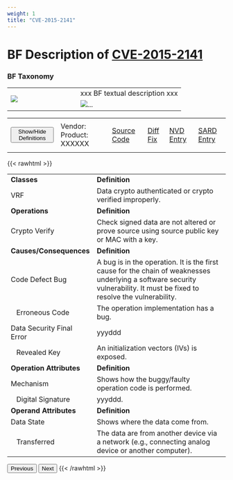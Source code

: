 ```yaml
---
weight: 1
title: "CVE-2015-2141"
---
```

# BF Description of [CVE-2015-2141](https://cve.mitre.org/cgi-bin/cvename.cgi?name=CVE-2015-2141) 

### BF Taxonomy

<map name="image-map">
	<area target="" alt="The entire operation implementation or a part of its specification is absent." title="The entire operation implementation or a part of its specification is absent." href="" coords="271,121,27,87" shape="rect"/>
	<area target="" alt="Check data semantics (proper value/meaning) in order to accept (and possibly correct) or reject it." title="Check data semantics (proper value/meaning) in order to accept (and possibly correct) or reject it." href="" coords="346,121,510,88" shape="rect"/>
</map>

<table>
<tr>
<td rowspan="0" style="width:40%">
<img src="../../../../BF/images/BFCVE Examples/CVE-2015-2141(simple)-0.png" usemap="#image-map="/>
</td>
<td>
xxx BF textual description xxx 
</td>
</tr>
<tr>
<td rowspan="0" class="text-center">
<div id="carouselControls" class="carousel slide" data-interval="false">
<div class="carousel-inner">

<div class="carousel-item active">
				
<img src="../../../../BF/images/BFCVE Examples/CVE-2015-2141-1.png" alt="..." usemap="#image-map="/>
</div>
		
</div>
</div>
</td>
</tr>
</table>

<table>
<tr>
<td>
	<button class="btn btn-primary " type="button" data-bs-toggle="collapse" data-bs-target="#collapseTable" aria-expanded="false" aria-controls="collapseTable">Show/Hide Definitions</button>
</td>
<td class="text-center">Vendor: Product: XXXXXX</td><td>

[Source Code](https://bugs.wireshark.org/bugzilla/show_bug.cgi?id=8916)</td><td>
[Diff Fix](https://gitlab.com/wireshark/wireshark/-/tree/master)</td><td>
[NVD Entry](https://nvd.nist.gov/vuln/detail/CVE-2013-4390)</td><td>
[SARD Entry](https://samate.nist.gov/SARD/test-cases/231364)</td>
</tr>
</table>

{{< rawhtml >}}
<div class="collapse" id="collapseTable">
<div class="card card-body">
<table>
<tr>
			<td><strong>Classes</strong></td>
	<td><strong>Definition</strong></td>
	</tr>
	<tr>
			<td>VRF</td>
	<td>Data crypto authenticated or crypto verified improperly.</td>
	</tr>
	<tr>
			<td><strong>Operations</strong></td>
	<td><strong>Definition</strong></td>
	</tr>
	<tr>
			<td>Crypto Verify</td>
	<td>Check signed data are not altered or prove source using source public key or MAC with a key.</td>
	</tr>
	<tr>
			<td><strong>Causes/Consequences</strong></td>
	<td><strong>Definition</strong></td>
	</tr>
	<tr>
			<td>Code Defect Bug</td>
	<td>A bug is in the operation. It is the first cause for the chain of weaknesses underlying a software security vulnerability. It must be fixed to resolve the vulnerability.</td>
	</tr>
	<tr>
			<td>   Erroneous Code</td>
	<td>The operation implementation has a bug.</td>
	</tr>
	<tr>
			<td>Data Security Final Error</td>
	<td>yyyddd</td>
	</tr>
	<tr>
			<td>   Revealed Key</td>
	<td>An initialization vectors (IVs) is exposed.</td>
	</tr>
	<tr>
			<td><strong>Operation Attributes</strong></td>
	<td><strong>Definition</strong></td>
	</tr>
	<tr>
			<td>Mechanism</td>
	<td>Shows how the buggy/faulty operation code is performed.</td>
	</tr>
	<tr>
			<td>   Digital Signature</td>
	<td>yyyddd.</td>
	</tr>
	<tr>
			<td><strong>Operand Attributes</strong></td>
	<td><strong>Definition</strong></td>
	</tr>
	<tr>
			<td>Data State</td>
	<td>Shows where the data come from.</td>
	</tr>
	<tr>
			<td>   Transferred</td>
	<td>The data are from another device via a network (e.g., connecting analog device or another computer).</td>
	</tr>
	
</table>
</div>
</div>
<button class="carousel-control-prev" type="button" data-bs-target="#carouselControls" data-bs-slide="prev">
		<span class="carousel-control-prev-icon" aria-hidden="true"></span>
		<span class="visually-hidden">Previous</span>
	</button>
	<button class="carousel-control-next" type="button" data-bs-target="#carouselControls" data-bs-slide="next">
		<span class="carousel-control-next-icon" aria-hidden="true"></span>
		<span class="visually-hidden">Next</span>
	</button>
{{< /rawhtml >}}
	